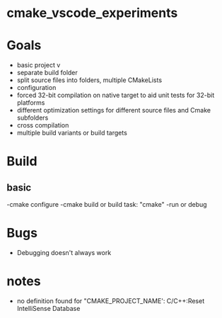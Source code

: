 # cmake_vscode_experiments

# Goals

- basic project v
- separate build folder
- split source files into folders, multiple CMakeLists
- configuration
- forced 32-bit compilation on native target to aid unit tests for 32-bit platforms
- different optimization settings for different source files and Cmake subfolders
- cross compilation
- multiple build variants or build targets

# Build

## basic

-cmake configure
-cmake build or build task: "cmake"
-run or debug

# Bugs
- Debugging doesn't always work

# notes
- no definition found for "CMAKE_PROJECT_NAME': C/C++:Reset IntelliSense Database
